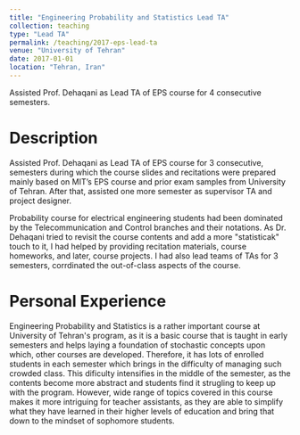 ```yaml
---
title: "Engineering Probability and Statistics Lead TA"
collection: teaching
type: "Lead TA"
permalink: /teaching/2017-eps-lead-ta
venue: "University of Tehran"
date: 2017-01-01
location: "Tehran, Iran"
---
```


Assisted Prof. Dehaqani as Lead TA of EPS course for 4 consecutive semesters.

Description
======
Assisted Prof. Dehaqani as Lead TA of EPS course for 3 consecutive, semesters during which the course slides and recitations were prepared mainly based on MIT’s EPS course and prior exam samples from University of Tehran. After that, assisted one more semester as supervisor TA and project designer.

Probability course for electrical engineering students had been dominated by the Telecommunication and Control branches and their notations. As Dr. Dehaqani tried to revisit the course contents and add a more "statisticak" touch to it, I had helped by providing recitation materials, course homeworks, and later, course projects. I had also lead teams of TAs for 3 semesters, corrdinated the out-of-class aspects of the course.

Personal Experience
======
Engineering Probability and Statistics is a rather important course at University of Tehran's program, as it is a basic course that is taught in early semesters and helps laying a foundation of stochastic concepts upon which, other courses are developed. Therefore, it has lots of enrolled students in each semester which brings in the difficulty of managing such crowded class. This dificulty intensifies in the middle of the semester, as the contents become more abstract and students find it strugling to keep up with the program. However, wide range of topics covered in this course makes it more intriguing for teacher assistants, as they are able to simplify what they have learned in their higher levels of education and bring that down to the mindset of sophomore students.